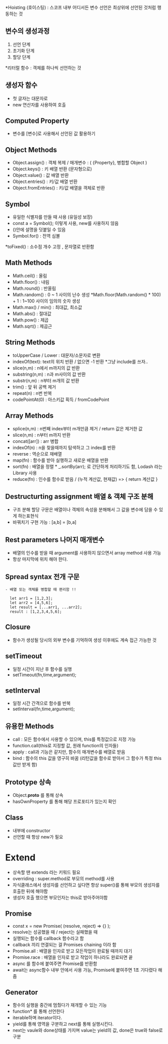 *Hoisting (호이스팅) : 스코프 내부 어디서든 변수 선언은 최상위에 선언된 것처럼 행동하는 것

## 변수의 생성과정
1. 선언 단계
2. 초기화 단계
3. 할당 단계

*리터럴 함수 : 객체를 하나씩 선언하는 것 

## 생성자 함수
- 첫 글자는 대문자로
- new 연산자를 사용하여 호출

## Computed Property
-  변수를 [변수]로 사용해서 선언된 값 활용하기 

## Object Methods
- Object.assign() : 객체 복제 / 매개변수 : ( {Property}, 병합할 Object )
- Object.keys() : 키 배열 반환 (문자형으로)
- Object.value() : 값 배열 반환
- Object.entries() : 키/값 배열 반환 
- Object.fromEntries() : 키/값 배열을 객체로 반환


## Symbol
- 유일한 식별자를 만들 때 사용 (유일성 보장)
- const a = Symbol(); 이렇게 사용, new를 사용하지 않음
- ()안에 설명을 덧붙일 수 있음
- Symbol.for() : 전역 심볼

*toFixed() : 소수점 개수 고정 , 문자열로 반환함

## Math Methods
- Math.ceil() : 올림
- Math.floor() : 내림
- Math.round() : 반올림
- Math.random() : 0 ~ 1 사이의 난수 생성 *Math.floor(Math.random() * 100) + 1 : 1~100 사이의 임의의 숫자 생성
- Math.max() / min() : 최대값, 최소값
- Math.abs() : 절대값
- Math.pow() : 제곱
- Math.sqrt() : 제곱근

## String Methods
- toUpperCase / Lower : 대문자/소문자로 변환
- indexOf(text): text의 위치 반환 / 없으면 -1 반환   *그냥 include를 쓰자..
- slice(n,m) : n에서 m까지의 값 반환
- substring(n,m) : n과 m사이의 값 반환
- substr(n,m) : n부터 m개의 값 반환
- trim() : 앞 뒤 공백 제거
- repeat(n) : n번 반복
- codePointAt(0) : 아스키값 획득 / fromCodePoint


## Array Methods
- splice(n,m) : n번째 index부터 m개만큼 제거 / return 값은 제거한 값
- slice(n,m) : n부터 m까지 반환
- concat([arr]) : arr 병합
- indexOf(n) : n을 찾을때까지 탐색하고 그 index를 반환
- reverse : 역순으로 재배열
- map(fn) : 함수를 받아 실행하고 새로운 배열을 반환  
- sort(fn) : 배열을 정렬   * _.sortBy(arr); 로 간단하게 처리하기도 함, Lodash 라는 Library 사용
- reduce(fn) : 인수를 함수로 받음 / (누적 계산값, 현재값) => { return 계산값 }

## Destructurting assignment 배열 & 객체 구조 분해 
- 구조 분해 할당 구문은 배열이나 객체의 속성을 분해해서 그 값을 변수에 담을 수 있게 하는표현식
- 바꿔치기 구현 가능 : [a,b] = [b,a]


## Rest parameters 나머지 매개변수
- 배열의 인수를 받을 때 argument를 사용하지 않으면서 array method 사용 가능
- 항상 마지막에 위치 해야 한다.

## Spread syntax 전개 구문
    - 배열 또는 객체를 병합할 때 편리함 !!
  
      let arr1 = [1,2,3];
      let arr2 = [4,5,6];
      let result = [...arr1, ...arr2];
      result : [1,2,3,4,5,6];



## Closure
- 함수가 생성될 당시의 외부 변수를 기억하여 생성 이후에도 계속 접근 가능한 것

## setTimeout
- 일정 시간이 지난 후 함수를 실행
- setTimeout(fn,time,argument);

## setInterval
- 일정 시간 간격으로 함수를 반복
- setInterval(fn,time,argument);

## 유용한 Methods
- call : 모든 함수에서 사용할 수 있으며, this를 특정값으로 지정 가능
- function.call(this로 지정할 값, 원래 function의 인자들)
- apply : call과 기능은 같지만, 함수의 매개변수를 배열로 받음
- bind : 함수의 this 값을 영구히 바꿈 (리턴값을 함수로 받아서 그 함수가 특정 this값만 받게 함)

## Prototype 상속
- Object.__proto__ 를 통해 상속
- hasOwnProperty 를 통해 해당 프로포티가 있는지 확인

## Class
- 내부에 constructor
- 선언할 때 항상 new가 필요
# Extend
- 상속할 땐 extends 라는 키워드 필요
- overriding : super.method로 부모의 method를 사용
- 자식클래스에서 생성자를 선언하고 싶다면 항상 super()를 통해 부모의 생성자를 호출한 뒤에 해야함
- 생성자 호출 했으면 부모인자는 this로 받아주어야함

## Promise
- const x = new Promise( (resolve, reject) => {} );
- resolve는 성공했을 때 / reject는 실패했을 때
- 실행되는 함수를 callback 함수라고 함
- callback 끼리 연결되는 걸 Promises chaining 이라 함
- Promise.all : 배열을 인자로 받고 모든작업이 완료될 때까지 대기
- Promise.race : 배열을 인자로 받고 작업이 하나라도 완료되면 끝
- async 를 함수에 붙여주면 Promise를 반환함
- await는 async함수 내부 안에서 사용 가능, Promise에 붙여주면 1초 기다렸다 해줌

## Generator
- 함수의 실행을 중간에 멈췄다가 재개할 수 있는 기능
- function* 를 통해 선언한다
- iterable하며 iterator이다.
- yield를 통해 영역을 구분하고 next를 통해 실행시킨다.
- next는 vaule와 done상태를 가지며 value는 yield의 값, done은 true와 false로 구분



















